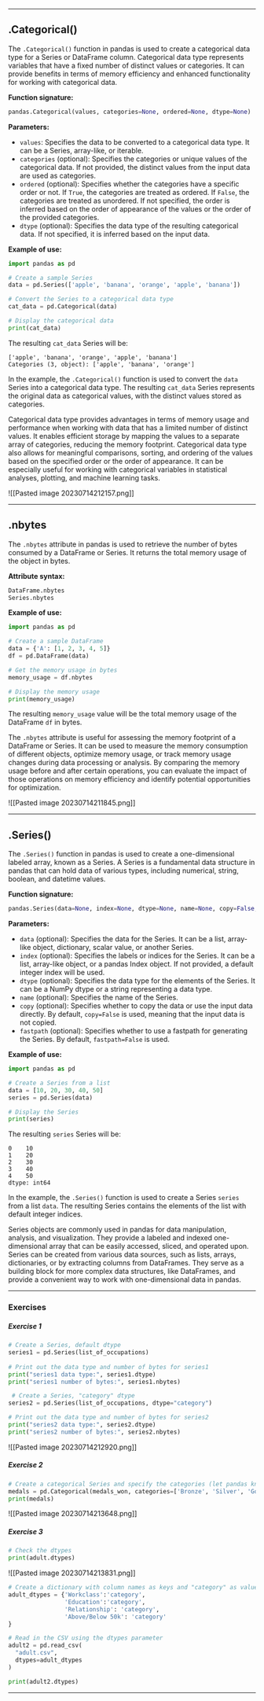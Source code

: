 

* * *
## .Categorical()

The `.Categorical()` function in pandas is used to create a categorical data type for a Series or DataFrame column. Categorical data type represents variables that have a fixed number of distinct values or categories. It can provide benefits in terms of memory efficiency and enhanced functionality for working with categorical data.

**Function signature:**
```python
pandas.Categorical(values, categories=None, ordered=None, dtype=None)
```

**Parameters:**
- `values`: Specifies the data to be converted to a categorical data type. It can be a Series, array-like, or iterable.
- `categories` (optional): Specifies the categories or unique values of the categorical data. If not provided, the distinct values from the input data are used as categories.
- `ordered` (optional): Specifies whether the categories have a specific order or not. If `True`, the categories are treated as ordered. If `False`, the categories are treated as unordered. If not specified, the order is inferred based on the order of appearance of the values or the order of the provided categories.
- `dtype` (optional): Specifies the data type of the resulting categorical data. If not specified, it is inferred based on the input data.

**Example of use:**
```python
import pandas as pd

# Create a sample Series
data = pd.Series(['apple', 'banana', 'orange', 'apple', 'banana'])

# Convert the Series to a categorical data type
cat_data = pd.Categorical(data)

# Display the categorical data
print(cat_data)
```

The resulting `cat_data` Series will be:
```
['apple', 'banana', 'orange', 'apple', 'banana']
Categories (3, object): ['apple', 'banana', 'orange']
```

In the example, the `.Categorical()` function is used to convert the `data` Series into a categorical data type. The resulting `cat_data` Series represents the original data as categorical values, with the distinct values stored as categories.

Categorical data type provides advantages in terms of memory usage and performance when working with data that has a limited number of distinct values. It enables efficient storage by mapping the values to a separate array of categories, reducing the memory footprint. Categorical data type also allows for meaningful comparisons, sorting, and ordering of the values based on the specified order or the order of appearance. It can be especially useful for working with categorical variables in statistical analyses, plotting, and machine learning tasks.

![[Pasted image 20230714212157.png]]

***
## .nbytes

The `.nbytes` attribute in pandas is used to retrieve the number of bytes consumed by a DataFrame or Series. It returns the total memory usage of the object in bytes.

**Attribute syntax:**
```python
DataFrame.nbytes
Series.nbytes
```

**Example of use:**
```python
import pandas as pd

# Create a sample DataFrame
data = {'A': [1, 2, 3, 4, 5]}
df = pd.DataFrame(data)

# Get the memory usage in bytes
memory_usage = df.nbytes

# Display the memory usage
print(memory_usage)
```

The resulting `memory_usage` value will be the total memory usage of the DataFrame `df` in bytes.

The `.nbytes` attribute is useful for assessing the memory footprint of a DataFrame or Series. It can be used to measure the memory consumption of different objects, optimize memory usage, or track memory usage changes during data processing or analysis. By comparing the memory usage before and after certain operations, you can evaluate the impact of those operations on memory efficiency and identify potential opportunities for optimization.

![[Pasted image 20230714211845.png]]

***
## .Series()

The `.Series()` function in pandas is used to create a one-dimensional labeled array, known as a Series. A Series is a fundamental data structure in pandas that can hold data of various types, including numerical, string, boolean, and datetime values.

**Function signature:**
```python
pandas.Series(data=None, index=None, dtype=None, name=None, copy=False, fastpath=False)
```

**Parameters:**
- `data` (optional): Specifies the data for the Series. It can be a list, array-like object, dictionary, scalar value, or another Series.
- `index` (optional): Specifies the labels or indices for the Series. It can be a list, array-like object, or a pandas Index object. If not provided, a default integer index will be used.
- `dtype` (optional): Specifies the data type for the elements of the Series. It can be a NumPy dtype or a string representing a data type.
- `name` (optional): Specifies the name of the Series.
- `copy` (optional): Specifies whether to copy the data or use the input data directly. By default, `copy=False` is used, meaning that the input data is not copied.
- `fastpath` (optional): Specifies whether to use a fastpath for generating the Series. By default, `fastpath=False` is used.

**Example of use:**
```python
import pandas as pd

# Create a Series from a list
data = [10, 20, 30, 40, 50]
series = pd.Series(data)

# Display the Series
print(series)
```

The resulting `series` Series will be:
```
0    10
1    20
2    30
3    40
4    50
dtype: int64
```

In the example, the `.Series()` function is used to create a Series `series` from a list `data`. The resulting Series contains the elements of the list with default integer indices.

Series objects are commonly used in pandas for data manipulation, analysis, and visualization. They provide a labeled and indexed one-dimensional array that can be easily accessed, sliced, and operated upon. Series can be created from various data sources, such as lists, arrays, dictionaries, or by extracting columns from DataFrames. They serve as a building block for more complex data structures, like DataFrames, and provide a convenient way to work with one-dimensional data in pandas.
***
### Exercises

##### Exercise 1
```python
# Create a Series, default dtype
series1 = pd.Series(list_of_occupations)
  
# Print out the data type and number of bytes for series1
print("series1 data type:", series1.dtype)
print("series1 number of bytes:", series1.nbytes)

 # Create a Series, "category" dtype
series2 = pd.Series(list_of_occupations, dtype="category")

# Print out the data type and number of bytes for series2
print("series2 data type:", series2.dtype)
print("series2 number of bytes:", series2.nbytes)
```
![[Pasted image 20230714212920.png]]

##### Exercise 2
```python
# Create a categorical Series and specify the categories (let pandas know the order matters!)
medals = pd.Categorical(medals_won, categories=['Bronze', 'Silver', 'Gold'], ordered=True)
print(medals)
```
![[Pasted image 20230714213648.png]]

##### Exercise 3
```python
# Check the dtypes
print(adult.dtypes)
```
![[Pasted image 20230714213831.png]]

```python
# Create a dictionary with column names as keys and "category" as values
adult_dtypes = {'Workclass':'category',
                'Education':'category',
                'Relationship': 'category',
                'Above/Below 50k': 'category'
}

# Read in the CSV using the dtypes parameter
adult2 = pd.read_csv(
  "adult.csv",
  dtypes=adult_dtypes
)

print(adult2.dtypes)
```

***
## 